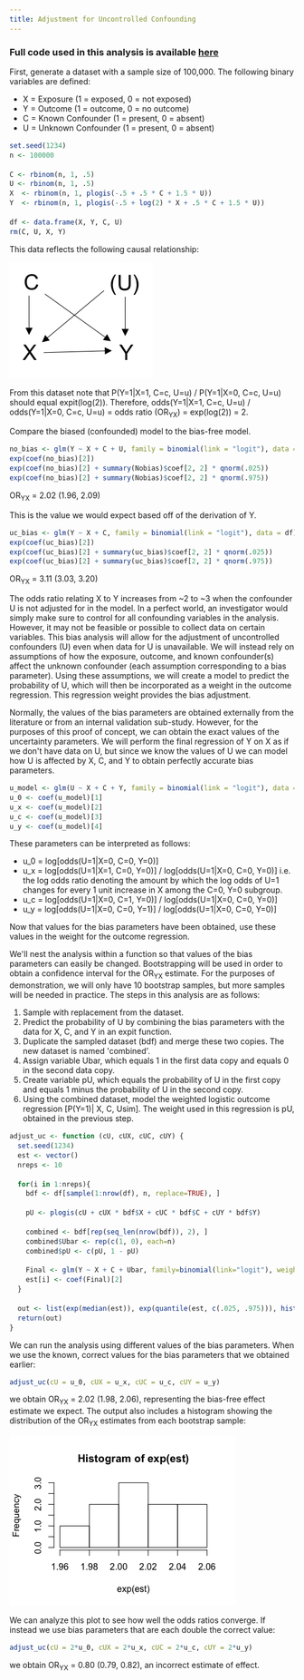 ```yaml
---
title: Adjustment for Uncontrolled Confounding
---
```


### Full code used in this analysis is available [here](https://github.com/pcbrendel/biasanalysis)

First, generate a dataset with a sample size of 100,000. The following binary variables are defined:

* X = Exposure (1 = exposed, 0 = not exposed)
* Y = Outcome (1 = outcome, 0 = no outcome)
* C = Known Confounder (1 = present, 0 = absent)
* U = Unknown Confounder (1 = present, 0 = absent)

```r
set.seed(1234)
n <- 100000

C <- rbinom(n, 1, .5)
U <- rbinom(n, 1, .5)
X  <- rbinom(n, 1, plogis(-.5 + .5 * C + 1.5 * U))
Y  <- rbinom(n, 1, plogis(-.5 + log(2) * X + .5 * C + 1.5 * U))

df <- data.frame(X, Y, C, U)
rm(C, U, X, Y)
```
This data reflects the following causal relationship:

![UCdemo](/_background_series/UCdemo.png)

From this dataset note that P(Y=1\|X=1, C=c, U=u) / P(Y=1\|X=0, C=c, U=u) should equal expit(log(2)).
Therefore, odds(Y=1\|X=1, C=c, U=u) / odds(Y=1\|X=0, C=c, U=u) = odds ratio (OR<sub>YX</sub>) = exp(log(2)) = 2.

Compare the biased (confounded) model to the bias-free model.

```r
no_bias <- glm(Y ~ X + C + U, family = binomial(link = "logit"), data = df)
exp(coef(no_bias)[2])
exp(coef(no_bias)[2] + summary(Nobias)$coef[2, 2] * qnorm(.025))
exp(coef(no_bias)[2] + summary(Nobias)$coef[2, 2] * qnorm(.975))
```
OR<sub>YX</sub> = 2.02 (1.96, 2.09)

This is the value we would expect based off of the derivation of Y.

```r
uc_bias <- glm(Y ~ X + C, family = binomial(link = "logit"), data = df)
exp(coef(uc_bias)[2])
exp(coef(uc_bias)[2] + summary(uc_bias)$coef[2, 2] * qnorm(.025))
exp(coef(uc_bias)[2] + summary(uc_bias)$coef[2, 2] * qnorm(.975))
```
OR<sub>YX</sub> = 3.11 (3.03, 3.20)

The odds ratio relating X to Y increases from ~2 to ~3 when the confounder U is not adjusted for in the model.  In a perfect world, an investigator would simply make sure to control for all confounding variables in the analysis.  However, it may not be feasible or possible to collect data on certain variables.  This bias analysis will allow for the adjustment of uncontrolled confounders (U) even when data for U is unavailable.  We will instead rely on assumptions of how the exposure, outcome, and known confounder(s) affect the unknown confounder (each assumption corresponding to a bias parameter).  Using these assumptions, we will create a model to predict the probability of U, which will then be incorporated as a weight in the outcome regression.  This regression weight provides the bias adjustment.

Normally, the values of the bias parameters are obtained externally from the literature or from an internal validation sub-study.  However, for the purposes of this proof of concept, we can obtain the exact values of the uncertainty parameters.  We will perform the final regression of Y on X as if we don't have data on U, but since we know the values of U we can model how U is affected by X, C, and Y to obtain perfectly accurate bias parameters. 

```r
u_model <- glm(U ~ X + C + Y, family = binomial(link = "logit"), data = df)
u_0 <- coef(u_model)[1]
u_x <- coef(u_model)[2]
u_c <- coef(u_model)[3]
u_y <- coef(u_model)[4]
```
These parameters can be interpreted as follows:
* u_0 = log\[odds(U=1\|X=0, C=0, Y=0)]
* u_x = log\[odds(U=1\|X=1, C=0, Y=0)] / log\[odds(U=1\|X=0, C=0, Y=0)] i.e. the log odds ratio denoting the amount by which the log odds of U=1 changes for every 1 unit increase in X among the C=0, Y=0 subgroup.
* u_c = log\[odds(U=1\|X=0, C=1, Y=0)] / log\[odds(U=1\|X=0, C=0, Y=0)]
* u_y = log\[odds(U=1\|X=0, C=0, Y=1)] / log\[odds(U=1\|X=0, C=0, Y=0)]

Now that values for the bias parameters have been obtained, use these values in the weight for the outcome regression.

We'll nest the analysis within a function so that values of the bias parameters can easily be changed. Bootstrapping will be used in order to obtain a confidence interval for the OR<sub>YX</sub> estimate. For the purposes of demonstration, we will only have 10 bootstrap samples, but more samples will be needed in practice. The steps in this analysis are as follows:

1. Sample with replacement from the dataset.
2. Predict the probability of U by combining the bias parameters with the data for X, C, and Y in an expit function. 
3. Duplicate the sampled dataset (bdf) and merge these two copies. The new dataset is named 'combined'.
4. Assign variable Ubar, which equals 1 in the first data copy and equals 0 in the second data copy.
5. Create variable pU, which equals the probability of U in the first copy and equals 1 minus the probability of U in the second copy.
6. Using the combined dataset, model the weighted logistic outcome regression \[P(Y=1)\| X, C, Usim]. The weight used in this regression is pU, obtained in the previous step.

```r
adjust_uc <- function (cU, cUX, cUC, cUY) {
  set.seed(1234)
  est <- vector()
  nreps <- 10 
  
  for(i in 1:nreps){
    bdf <- df[sample(1:nrow(df), n, replace=TRUE), ]
    
    pU <- plogis(cU + cUX * bdf$X + cUC * bdf$C + cUY * bdf$Y)
    
    combined <- bdf[rep(seq_len(nrow(bdf)), 2), ]
    combined$Ubar <- rep(c(1, 0), each=n) 
    combined$pU <- c(pU, 1 - pU) 
    
    Final <- glm(Y ~ X + C + Ubar, family=binomial(link="logit"), weights=pU, data=combined)
    est[i] <- coef(Final)[2]
  }
  
  out <- list(exp(median(est)), exp(quantile(est, c(.025, .975))), hist(exp(est)))
  return(out)
}
```

We can run the analysis using different values of the bias parameters.  When we use the known, correct values for the bias parameters that we obtained earlier:

```r
adjust_uc(cU = u_0, cUX = u_x, cUC = u_c, cUY = u_y)
```
we obtain OR<sub>YX</sub> = 2.02 (1.98, 2.06), representing the bias-free effect estimate we expect.  The output also includes a histogram showing the distribution of the OR<sub>YX</sub> estimates from each bootstrap sample:

![UChist](/_background_series/UChist.png)

We can analyze this plot to see how well the odds ratios converge.  If instead we use bias parameters that are each double the correct value:

```r
adjust_uc(cU = 2*u_0, cUX = 2*u_x, cUC = 2*u_c, cUY = 2*u_y)
```
we obtain OR<sub>YX</sub> = 0.80 (0.79, 0.82), an incorrect estimate of effect.

